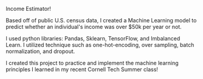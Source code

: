 Income Estimator!

Based off of public U.S. census data, I created a Machine Learning model to predict whether an individual's income was over $50k per year or not. 

I used python libraries: Pandas, Sklearn, TensorFlow, and Imbalanced Learn. 
I utilized technique such as one-hot-encoding, over sampling, batch normalization, and dropout.

I created this project to practice and implement the machine learning principles I learned in my recent Cornell Tech Summer class! 
